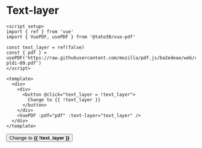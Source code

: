 # Text-layer

```vue
<script setup>
import { ref } from 'vue'
import { VuePDF, usePDF } from '@tato30/vue-pdf'

const text_layer = ref(false)
const { pdf } = usePDF('https://raw.githubusercontent.com/mozilla/pdf.js/ba2edeae/web/compressed.tracemonkey-pldi-09.pdf')
</script>

<template>
  <div>
    <div>
      <button @click="text_layer = !text_layer">
        Change to {{ !text_layer }}
      </button>
    </div>
    <VuePDF :pdf="pdf" :text-layer="text_layer" />
  </div>
</template>
```
<script setup>
import { ref } from 'vue'
import { VuePDF, usePDF } from '@tato30/vue-pdf'
import '@tato30/vue-pdf/style.css'

const text_layer = ref(false)
const { pdf } = usePDF('https://raw.githubusercontent.com/mozilla/pdf.js/ba2edeae/web/compressed.tracemonkey-pldi-09.pdf')
</script>

<div class="container">
  <div>
    <button class="button-example" @click="text_layer = !text_layer">
      Change to <strong>{{ !text_layer }}</strong>
    </button>
  </div>
  <VuePDF :pdf="pdf" :text-layer="text_layer" />
</div>
